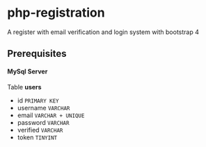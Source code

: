 # php-registration

A register with email verification and login system with bootstrap 4

## Prerequisites
#### MySql Server
Table  **users**
- id `PRIMARY KEY`
- username `VARCHAR`
- email `VARCHAR + UNIQUE`
- password `VARCHAR`
- verified `VARCHAR`
- token `TINYINT`